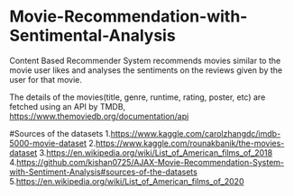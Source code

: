 # Movie-Recommendation-with-Sentimental-Analysis
Content Based Recommender System recommends movies similar to the movie user likes and analyses the sentiments on the reviews given by the user for that movie.

The details of the movies(title, genre, runtime, rating, poster, etc) are fetched using an API by TMDB, https://www.themoviedb.org/documentation/api

#Sources of the datasets
1.https://www.kaggle.com/carolzhangdc/imdb-5000-movie-dataset
2.https://www.kaggle.com/rounakbanik/the-movies-dataset
3.https://en.wikipedia.org/wiki/List_of_American_films_of_2018
4.https://github.com/kishan0725/AJAX-Movie-Recommendation-System-with-Sentiment-Analysis#sources-of-the-datasets
5.https://en.wikipedia.org/wiki/List_of_American_films_of_2020
